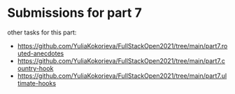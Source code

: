 # Submissions for part 7
other tasks for this part:
* https://github.com/YuliaKokorieva/FullStackOpen2021/tree/main/part7.routed-anecdotes
* https://github.com/YuliaKokorieva/FullStackOpen2021/tree/main/part7.country-hook
* https://github.com/YuliaKokorieva/FullStackOpen2021/tree/main/part7.ultimate-hooks
